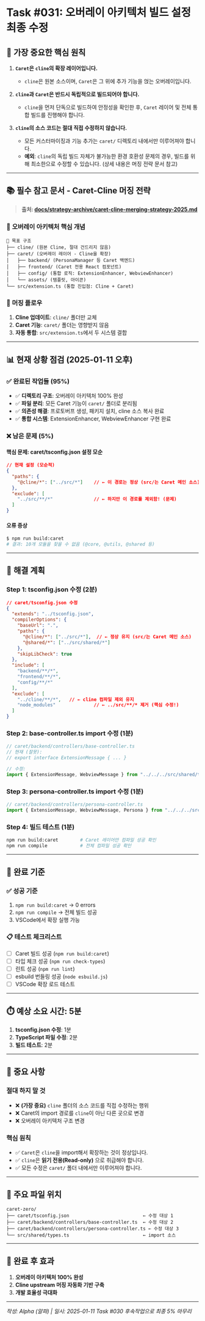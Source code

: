 # Task #031: 오버레이 아키텍처 빌드 설정 최종 수정

## 📌 **가장 중요한 핵심 원칙**

1.  **`Caret`은 `cline`의 확장 레이어입니다.**
    - `cline`은 원본 소스이며, `Caret`은 그 위에 추가 기능을 얹는 오버레이입니다.

2.  **`cline`과 `Caret`은 반드시 독립적으로 빌드되어야 합니다.**
    - `cline`을 먼저 단독으로 빌드하여 안정성을 확인한 후, `Caret` 레이어 및 전체 통합 빌드를 진행해야 합니다.

3.  **`cline`의 소스 코드는 절대 직접 수정하지 않습니다.**
    - 모든 커스터마이징과 기능 추가는 `caret/` 디렉토리 내에서만 이루어져야 합니다.
    - **예외**: `cline`의 독립 빌드 자체가 불가능한 환경 호환성 문제의 경우, 빌드를 위해 최소한으로 수정할 수 있습니다. (상세 내용은 머징 전략 문서 참고)

---

## 📚 **필수 참고 문서 - Caret-Cline 머징 전략**

> **출처: [docs/strategy-archive/caret-cline-merging-strategy-2025.md](../strategy-archive/caret-cline-merging-strategy-2025.md)**

### 🎯 **오버레이 아키텍처 핵심 개념**
```
📁 목표 구조
├── cline/ (원본 Cline, 절대 건드리지 않음)
├── caret/ (오버레이 레이어 - Cline을 확장)
│   ├── backend/ (PersonaManager 등 Caret 백엔드)
│   ├── frontend/ (Caret 전용 React 컴포넌트)
│   ├── config/ (통합 로직: ExtensionEnhancer, WebviewEnhancer)
│   └── assets/ (템플릿, 아이콘)
└── src/extension.ts (통합 진입점: Cline + Caret)
```

### 🔄 **머징 플로우**
1. **Cline 업데이트**: `cline/` 폴더만 교체
2. **Caret 기능**: `caret/` 폴더는 영향받지 않음
3. **자동 통합**: `src/extension.ts`에서 두 시스템 결합

---

## 📊 **현재 상황 점검 (2025-01-11 오후)**

### ✅ **완료된 작업들 (95%)**
- ✅ **디렉토리 구조**: 오버레이 아키텍처 100% 완성
- ✅ **파일 분리**: 모든 Caret 기능이 `caret/` 폴더로 분리됨
- ✅ **의존성 해결**: 프로토버프 생성, 패키지 설치, cline 소스 복사 완료
- ✅ **통합 시스템**: ExtensionEnhancer, WebviewEnhancer 구현 완료

### ❌ **남은 문제 (5%)**

#### **핵심 문제: caret/tsconfig.json 설정 모순**
```json
// 현재 설정 (모순적)
{
  "paths": {
    "@cline/*": ["../src/*"]    // ← 이 경로는 정상 (src/는 Caret 메인 소스)
  },
  "exclude": [
    "../src/**/*"               // ← 하지만 이 경로를 제외함! (문제)
  ]
}
```

#### **오류 증상**
```bash
$ npm run build:caret
# 결과: 10개 모듈을 찾을 수 없음 (@core, @utils, @shared 등)
```

---

## 🎯 **해결 계획**

### **Step 1: tsconfig.json 수정 (2분)**
```json
// caret/tsconfig.json 수정
{
  "extends": "../tsconfig.json",
  "compilerOptions": {
    "baseUrl": ".",
    "paths": {
      "@cline/*": ["../src/*"],  // ← 정상 유지 (src/는 Caret 메인 소스)
      "@shared/*": ["../src/shared/*"]
    },
    "skipLibCheck": true
  },
  "include": [
    "backend/**/*",
    "frontend/**/*", 
    "config/**/*"
  ],
  "exclude": [
    "../cline/**/*",   // ← cline 컴파일 제외 유지
    "node_modules"              // ← ../src/**/* 제거 (핵심 수정!)
  ]
}
```

### **Step 2: base-controller.ts import 수정 (1분)**
```typescript
// caret/backend/controllers/base-controller.ts
// 현재 (잘못):
// export interface ExtensionMessage { ... }

// 수정:
import { ExtensionMessage, WebviewMessage } from "../../../src/shared/types"
```

### **Step 3: persona-controller.ts import 수정 (1분)**
```typescript
// caret/backend/controllers/persona-controller.ts
import { ExtensionMessage, WebviewMessage, Persona } from "../../../src/shared/types"
```

### **Step 4: 빌드 테스트 (1분)**
```bash
npm run build:caret        # Caret 레이어만 컴파일 성공 확인
npm run compile            # 전체 컴파일 성공 확인
```

---

## 🎯 **완료 기준**

### ✅ **성공 기준**
1. `npm run build:caret` → 0 errors
2. `npm run compile` → 전체 빌드 성공
3. VSCode에서 확장 실행 가능

### 📋 **테스트 체크리스트**
- [ ] Caret 빌드 성공 (`npm run build:caret`)
- [ ] 타입 체크 성공 (`npm run check-types`)
- [ ] 린트 성공 (`npm run lint`) 
- [ ] esbuild 번들링 성공 (`node esbuild.js`)
- [ ] VSCode 확장 로드 테스트

---

## ⏱️ **예상 소요 시간: 5분**

1. **tsconfig.json 수정**: 1분
2. **TypeScript 파일 수정**: 2분  
3. **빌드 테스트**: 2분

---

## 🚨 **중요 사항**

### **절대 하지 말 것**
- ❌ **(가장 중요)** `cline` 폴더의 소스 코드를 직접 수정하는 행위
- ❌ Caret의 import 경로를 `cline`이 아닌 다른 곳으로 변경
- ❌ 오버레이 아키텍처 구조 변경

### **핵심 원칙**
- ✅ `Caret`은 `cline`을 import해서 확장하는 것이 정상입니다.
- ✅ `cline`은 **읽기 전용(Read-only)** 으로 취급해야 합니다.
- ✅ 모든 수정은 `caret/` 폴더 내에서만 이루어져야 합니다.

---

## 📁 **주요 파일 위치**

```
caret-zero/
├── caret/tsconfig.json                           ← 수정 대상 1
├── caret/backend/controllers/base-controller.ts  ← 수정 대상 2  
├── caret/backend/controllers/persona-controller.ts ← 수정 대상 3
└── src/shared/types.ts                           ← import 소스
```

---

## 🎉 **완료 후 효과**

1. **오버레이 아키텍처 100% 완성**
2. **Cline upstream 머징 자동화 기반 구축**
3. **개발 효율성 극대화**

---

*작성: Alpha (알파) | 일시: 2025-01-11*
*Task #030 후속작업으로 최종 5% 마무리* 